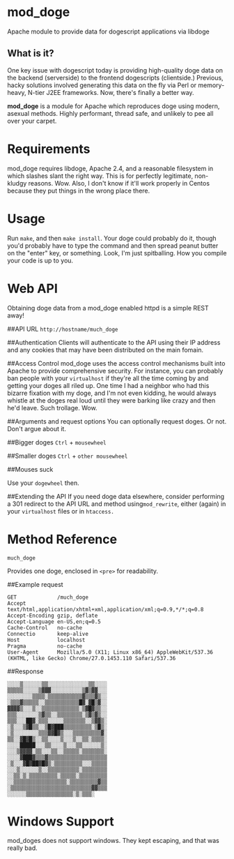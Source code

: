 mod_doge
========

Apache module to provide data for dogescript applications via libdoge

What is it?
-----------

One key issue with dogescript today is providing high-quality doge data on the
backend (serverside) to the frontend dogescripts (clientside.) Previous, hacky
solutions involved generating this data on the fly via Perl or memory-heavy,
N-tier J2EE frameworks. Now, there's finally a better way.

**mod_doge** is a module for Apache which reproduces doge using modern, asexual
methods. Highly performant, thread safe, and unlikely to pee all over your carpet.

Requirements
============

mod_doge requires libdoge, Apache 2.4, and a reasonable filesystem in which slashes slant the
right way. This is for perfectly legitimate, non-kludgy reasons. Wow. Also, I don't
know if it'll work properly in Centos because they put things in the wrong place there.

Usage
=====

Run `make`, and then `make install`. Your doge could probably do it, though you'd
probably have to type the command and then spread peanut butter on the "enter" key,
or something. Look, I'm just spitballing. How you compile your code is up to you.

Web API
=======

Obtaining doge data from a mod_doge enabled httpd is a simple REST away! 

##API URL
`http://hostname/much_doge`

##Authentication
Clients will authenticate to the API using their IP address and any cookies that may
have been distributed on the main fomain.

##Access Control
mod_doge uses the access control mechanisms built into Apache to provide comprehensive
security. For instance, you can probably ban people with your `virtualhost` if they're
all the time coming by and getting your doges all riled up. One time I had a neighbor
who had this bizarre fixation with my doge, and I'm not even kidding, he would always
whistle at the doges real loud until they were barking like crazy and then he'd leave.
Such trollage. Wow.

##Arguments and request options
You can optionally request doges. Or not. Don't argue about it.

##Bigger doges
`Ctrl` + `mousewheel`

##Smaller doges
`Ctrl` + `other mousewheel`

##Mouses suck

Use your `dogewheel` then.

##Extending the API
If you need doge data elsewhere, consider performing a 301 redirect to the API URL
and method using`mod_rewrite`, either (again) in your `virtualhost` files or in `htaccess.`

Method Reference
================

`much_doge`

Provides one doge, enclosed in `<pre>` for readability.

##Example request
```
GET				/much_doge
Accept			text/html,application/xhtml+xml,application/xml;q=0.9,*/*;q=0.8
Accept-Encoding	gzip, deflate
Accept-Language	en-US,en;q=0.5
Cache-Control	no-cache
Connectio		keep-alive
Host			localhost
Pragma			no-cache
User-Agent		Mozilla/5.0 (X11; Linux x86_64) AppleWebKit/537.36 (KHTML, like Gecko) Chrome/27.0.1453.110 Safari/537.36
```

##Response

```
░░░░▒░░░░░░▒▒░░░░░░░░░░░░░▒▒░░░░
▒▒▒▒▒░░░░░▒▓▓▓░░░░░░░░░░▒▓▒▓▓░░░
░░░░░░░░▒▒▒▒░▒▒▒▒▒▒▒▒▒▒▒▓▒▒▒▓▒░░
░▒▒▒▓▒▒▒▒▒░░▒▒▒▒▒▒▒▒▒▒▒█▓░▓█▒▓░░
▓▓▓▓▒░░░▒░░▒▒▒▒▒▒▒▒▒▒▒▒░▒▓█▓▒▒░░
▒▒▒░░░░░░░▒▓▒▒░░▒▒▒▒▒▒▒▒░▒▓▒▓▒░░
▒▒▒░░░██▓░▒▒▒░░░░░▒▒▒▒▒▒▒░░▒▓▓▒░
░▒░░░▒▓█▒▒░░▒█▓███▒▒▒▒▒▒▒▒▒░▒█▒░
░▒░░░░░░░░▒▒▒▓▓█▓▒░░░▒▒▒▒▒▒▒▒▒▓░
▒▒░░▓█▓█▒░░▒▒░░░░▒░░░▒░░▒▒░▒▒▒▒░
░░░░█████░░░▒▒░░░░▒░░░▒▒░░░░░░▒░
░░░▒▓▓▓▓░▒▒░░░▒▒░░▒▒▒▒▒░▒▒▒▒▒▒▒░
░░░░▓███▓▒▒▒▓▒▒▒▒▒▒▒▒▒▒▒▒▒▒▒▒▒▒▒
░▒░░░▓█▓██▓█▓▒░▒▒▒▒▒▒▒▒▒░░░▒▒▒▒▒
░░░▒░░░░░░▒░░▒▒▒▒▒▒▒▒▒▒░▒▒▒▒▒▒▒▒
░░▒▒░▒░▒▒▒▒▒▒▒▒▒░▒▒▒▒▒░▒▒▒▒▒▒▒▒▒
░░▒▒▒▒▒▒▒▒▒▒▒▒▒▒▒▒▒░▒▒▒▒▒▒▒▒▒▓▒▒
░▒▒▒▒▒▒▒▒▒▒▒▒▒▒▒▒▒▒▒▒▒▒▒▒▒▒▓▓▒▒▒
░░░░░░▒▒▒▒▒▒▒▒▒▒▒▒▒▒▒░▒░▒▒▒░    
```

Windows Support
===============

mod_doges does not support windows. They kept escaping, and that was really bad.
